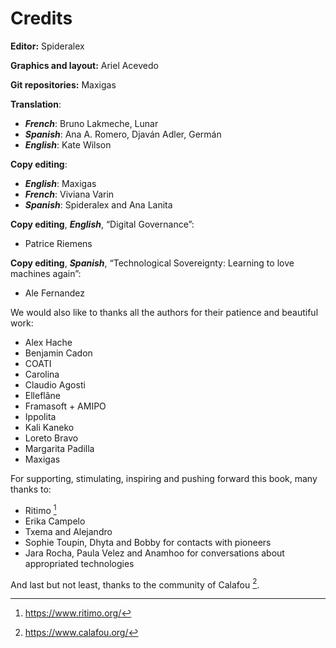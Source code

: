 # Credits

**Editor:** Spideralex

**Graphics and layout:** Ariel Acevedo

**Git repositories:** Maxigas

**Translation**:

 * ***French***: Bruno Lakmeche, Lunar
 * ***Spanish***: Ana A. Romero, Djaván Adler, Germán
 * ***English***: Kate Wilson

**Copy editing**:

 * ***English***: Maxigas
 * ***French***: Viviana Varin
 * ***Spanish***: Spideralex and Ana Lanita

**Copy editing**, ***English***, “Digital Governance”:

 * Patrice Riemens

**Copy editing**, ***Spanish***, “Technological Sovereignty: Learning to love machines again”:

 * Ale Fernandez

We would also like to thanks all the authors for their patience and
beautiful work:

 * Alex Hache
 * Benjamin Cadon
 * COATI
 * Carolina
 * Claudio Agosti
 * Elleflâne
 * Framasoft + AMIPO
 * Ippolita
 * Kali Kaneko
 * Loreto Bravo
 * Margarita Padilla
 * Maxigas

For supporting, stimulating, inspiring and pushing forward this book,
many thanks to:

 * Ritimo [^0]
 * Erika Campelo
 * Txema and Alejandro
 * Sophie Toupin, Dhyta and Bobby for contacts with pioneers
 * Jara Rocha, Paula Velez and Anamhoo for conversations about appropriated technologies

And last but not least, thanks to the community of Calafou [^1].

[^0]: https://www.ritimo.org/

[^1]: https://www.calafou.org/
